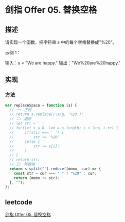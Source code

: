 # 剑指 Offer 05. 替换空格

## 描述

请实现一个函数，把字符串 s 中的每个空格替换成"%20"。

示例 1：

输入：s = "We are happy."
输出："We%20are%20happy."

## 实现

### 方法

```js
var replaceSpace = function (s) {
  // 一: 正则
  // return s.replace(/\s/g, '%20');
  // 二: 遍历
  // let str = '';
  // for(let i = 0, len = s.length; i < len; i ++) {
  //     if(s[i] === ' ') {
  //         str += '%20'
  //     }else {
  //         str += s[i];
  //     }
  // }
  // return str;
  // 三: 转数组
  return s.split("").reduce((memo, cur) => {
    const str = cur === " " ? "%20" : cur;
    return (memo += str);
  }, "");
};
```

## leetcode

[ 剑指 Offer 05. 替换空格](https://leetcode-cn.com/problems/ti-huan-kong-ge-lcof/)
